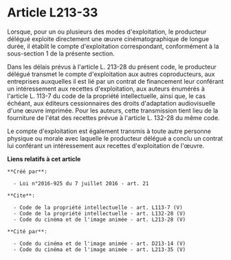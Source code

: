 # Article L213-33

Lorsque, pour un ou plusieurs des modes d'exploitation, le producteur délégué exploite directement une œuvre
cinématographique de longue durée, il établit le compte d'exploitation correspondant, conformément à la sous-section 1 de la
présente section. 

Dans les délais prévus à l'article L. 213-28 du présent code, le producteur délégué transmet le compte d'exploitation aux
autres coproducteurs, aux entreprises auxquelles il est lié par un contrat de financement leur conférant un intéressement aux
recettes d'exploitation, aux auteurs énumérés à l'article L. 113-7 du code de la propriété intellectuelle, ainsi que, le cas
échéant, aux éditeurs cessionnaires des droits d'adaptation audiovisuelle d'une œuvre imprimée. Pour les auteurs, cette
transmission tient lieu de la fourniture de l'état des recettes prévue à l'article L. 132-28 du même code. 

Le compte d'exploitation est également transmis à toute autre personne physique ou morale avec laquelle le producteur délégué
a conclu un contrat lui conférant un intéressement aux recettes d'exploitation de l'œuvre.

**Liens relatifs à cet article**

	**Créé par**:

	  - Loi n°2016-925 du 7 juillet 2016 - art. 21

	**Cite**:

	  - Code de la propriété intellectuelle - art. L113-7 (V)
	  - Code de la propriété intellectuelle - art. L132-28 (V)
	  - Code du cinéma et de l'image animée - art. L213-28 (V)

	**Cité par**:

	  - Code du cinéma et de l'image animée - art. D213-14 (V)
	  - Code du cinéma et de l'image animée - art. L213-35 (V)
